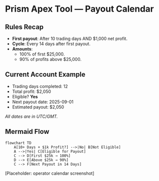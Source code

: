 # Prism Apex Tool — Payout Calendar

## Rules Recap
- **First payout**: After 10 trading days AND $1,000 net profit.
- **Cycle**: Every 14 days after first payout.
- **Amounts**:
  - 100% of first $25,000.
  - 90% of profits above $25,000.

## Current Account Example
- Trading days completed: 12
- Total profit: $2,050
- Eligible? **Yes**
- Next payout date: 2025-09-01
- Estimated payout: $2,050

_All dates are in UTC/GMT._

## Mermaid Flow
```mermaid
flowchart TD
    A[10+ Days + $1k Profit?] -->|No| B[Not Eligible]
    A -->|Yes| C[Eligible for Payout]
    C --> D[First $25k → 100%]
    D --> E[Above $25k → 90%]
    C --> F[Next Payout in 14 Days]
```

[Placeholder: operator calendar screenshot]
